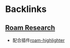 
# Backlinks
## [Roam Research](<Roam Research.md>)
- 配合插件[roam-highlighter](<roam-highlighter.md>)

